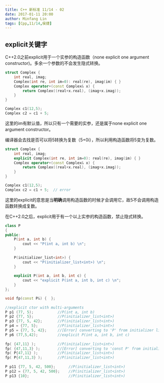 ```yaml
---
title: C++ 新标准 11/14 - 02
date: 2017-01-11 20:00
author: Minfang Lin
tags: [Cpp,11/14,侯捷]
---
```


## explicit关键字

C++2.0之前explicit用于一个实参的构造函数（none explicit one argument constructor)。多余一个参数的不会发生隐式转换。

``` cpp
struct Complex {
	int real, imag;
	Complex(int re, int im=0): real(re), imag(im) { }
	Complex operator+(const Complex& x) {
		return Complex((real+x.real), (imag+x.imag));
	}
}

Complex c1(12,5);
Complex c2 = c1 + 5;
```

这里的im有默认值，所以只有一个需要的实参，还是属于none explicit one argument constructor。

编译器会去找是否可以将5转换为复数（5+0i），所以利用构造函数将5变为复数。

``` cpp
struct Complex {
	int real, imag;
	explicit Complex(int re, int im=0): real(re), imag(im) { }
	Complex operator+(const Complex& x) {
		return Complex((real+x.real), (imag+x.imag));
	}
}

Complex c1(12,5);
Complex c2 = c1 + 5;  // error
```

这里的explicit的意思是当**明确**调用构造函数的时候才会调用它，故5不会调用构造函数转换成复数。

在C++2.0之后，explicit用于有一个以上实参的构造函数，禁止隐式转换。

``` cpp
class P
{
public:
	P(int a, int b) {
		cout << "P(int a, int b) \n"; 
	}
	  
	P(initializer_list<int>) { 
		cout << "P(initializer_list<int>) \n"; 
	}
		
	explicit P(int a, int b, int c) {
	   	cout << "explicit P(int a, int b, int c) \n"; 
	}
};

void fp(const P&) {  };
	
//explicit ctor with multi-arguments
P p1 (77, 5);	        //P(int a, int b)
P p2 {77, 5};           //P(initializer_list<int>)
P p3 {77, 5, 42};       //P(initializer_list<int>)
P p4 = {77, 5};	 		//P(initializer_list<int>)
P p5 = {77, 5, 42};     //[Error] converting to 'P' from initializer list would use explicit constructor 'P::P(int, int, int)'
P p6 (77,5,42);         //explicit P(int a, int b, int c)
	
fp( {47,11} );			//P(initializer_list<int>)
fp( {47,11,3} );	    //[Error] converting to 'const P' from initializer list would use explicit constructor 'P::P(int, int, int)'
fp( P{47,11} );			//P(initializer_list<int>)
fp( P{47,11,3} );		//P(initializer_list<int>)
	
P p11 {77, 5, 42, 500};	 	 //P(initializer_list<int>)
P p12 = {77, 5, 42, 500};    //P(initializer_list<int>)
P p13 {10};					 //P(initializer_list<int>)
	
```